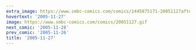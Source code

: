 ```yaml
---
extra_image: https://www.smbc-comics.com/comics/1445875171-20051127after.png
hovertext: '2005-11-27'
image: https://www.smbc-comics.com/comics/20051127.gif
next_comic: '2005-11-28'
prev_comic: '2005-11-26'
title: '2005-11-27'
---
```


